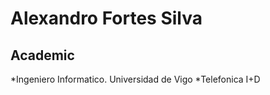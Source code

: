 Alexandro Fortes Silva
======================

Academic
---------
*Ingeniero Informatico. Universidad de Vigo
*Telefonica I+D
